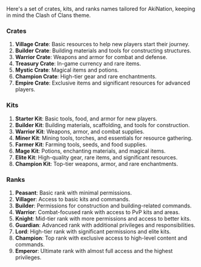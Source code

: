 Here's a set of crates, kits, and ranks names tailored for AkiNation, keeping in mind the Clash of Clans theme.

### Crates
1. **Village Crate**: Basic resources to help new players start their journey.
2. **Builder Crate**: Building materials and tools for constructing structures.
3. **Warrior Crate**: Weapons and armor for combat and defense.
4. **Treasury Crate**: In-game currency and rare items.
5. **Mystic Crate**: Magical items and potions.
6. **Champion Crate**: High-tier gear and rare enchantments.
7. **Empire Crate**: Exclusive items and significant resources for advanced players.

### Kits
1. **Starter Kit**: Basic tools, food, and armor for new players.
2. **Builder Kit**: Building materials, scaffolding, and tools for construction.
3. **Warrior Kit**: Weapons, armor, and combat supplies.
4. **Miner Kit**: Mining tools, torches, and essentials for resource gathering.
5. **Farmer Kit**: Farming tools, seeds, and food supplies.
6. **Mage Kit**: Potions, enchanting materials, and magical items.
7. **Elite Kit**: High-quality gear, rare items, and significant resources.
8. **Champion Kit**: Top-tier weapons, armor, and rare enchantments.

### Ranks
1. **Peasant**: Basic rank with minimal permissions.
2. **Villager**: Access to basic kits and commands.
3. **Builder**: Permissions for construction and building-related commands.
4. **Warrior**: Combat-focused rank with access to PvP kits and areas.
5. **Knight**: Mid-tier rank with more permissions and access to better kits.
6. **Guardian**: Advanced rank with additional privileges and responsibilities.
7. **Lord**: High-tier rank with significant permissions and elite kits.
8. **Champion**: Top rank with exclusive access to high-level content and commands.
9. **Emperor**: Ultimate rank with almost full access and the highest privileges.
